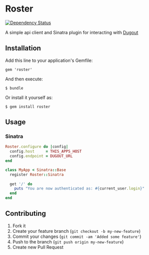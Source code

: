 # Roster
[![Dependency Status](https://gemnasium.com/trobrock/roster.png)](https://gemnasium.com/trobrock/roster)

A simple api client and Sinatra plugin for interacting with [Dugout](https://github.com/trobrock/dugout)

## Installation

Add this line to your application's Gemfile:

    gem 'roster'

And then execute:

    $ bundle

Or install it yourself as:

    $ gem install roster

## Usage

### Sinatra

```ruby
Roster.configure do |config|
  config.host     = THIS_APPS_HOST
  config.endpoint = DUGOUT_URL
end

class MyApp < Sinatra::Base
  register Roster::Sinatra
  
  get '/' do
    puts "You are now authenticated as: #{current_user.login}"
  end
end
```


## Contributing

1. Fork it
2. Create your feature branch (`git checkout -b my-new-feature`)
3. Commit your changes (`git commit -am 'Added some feature'`)
4. Push to the branch (`git push origin my-new-feature`)
5. Create new Pull Request

